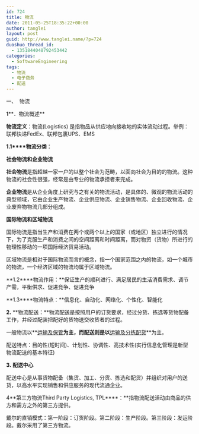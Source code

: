 ```yaml
---
id: 724
title: 物流
date: 2011-05-25T18:35:22+00:00
author: tanglei
layout: post
guid: http://www.tanglei.name/?p=724
duoshuo_thread_id:
  - 1351844048792453442
categories:
  - SoftwareEngineering
tags:
  - 物流
  - 电子商务
  - 配送
---
```

一、  物流

**1****．物流概述**

**物流定义**：物流(Logistics) 是指物品从供应地向接收地的实体流动过程。举例：联邦快递FedEx、联邦包裹UPS、EMS

**1.1****物流分类**：

**社会物流和企业物流**

**社会物流**是指超越一家一户的以整个社会为范畴，以面向社会为目的的物流。这种物流的社会性很强，经常是由专业的物流承担者来完成。

**企业物流**是从企业角度上研究与之有关的物流活动，是具体的、微观的物流活动的典型领域，它由企业生产物流、企业供应物流、企业销售物流、企业回收物流、企业废弃物物流几部分组成。

**国际物流和区域物流**

国际物流是指当生产和消费在两个或两个以上的国家（或地区）独立进行的情况下，为了克服生产和消费之间的空间距离和时间距离，而对物资（货物）所进行的物理性移动的一项国际经济贸易活动。

区域物流是相对于国际物流而言的概念，指一个国家范围之内的物流，如一个城市的物流，一个经济区域的物流均属于区域物流。

**1.2****物流作用：**保证生产的顺利进行、满足居民的生活消费需求、调节产需，平衡供求、促进竞争、促进竞争

**1.3****物流特点：**信息化、自动化、网络化、个性化、智能化

**2.** **物流配送：**物流配送是按照用户的订货要求，经过分货、拣选等货物配备工作，并经过配装把配好的货物送交收货者的过程。

一般物流以**<span style="text-decoration: underline;">运输及保管</span>**为主，而配送则是以**<span style="text-decoration: underline;">运输及分拣配货</span>**为主。

配送特点：目的性(短时间)、计划性、协调性、高技术性(实行信息化管理是新型物流配送的基本特征)

**3.** **配送中心**

配送中心是从事货物配备（集货、加工、分货、拣选和配货）并组织对用户的送货，以高水平实现销售和供应服务的现代流通企业。

4**第三方物流Third Party Logistics, TPL****：**指物流配送活动由商品的供方和需方之外的第三方提供。

戴尔的直销模式：第一阶段：订货阶段。第二阶段：生产阶段。第三阶段：发运阶段。戴尔采用了第三方物流。
